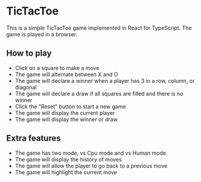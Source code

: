 # TicTacToe
This is a simple TicTacToe game implemented in React for TypeScript. The game is played in a browser.

## How to play
- Click on a square to make a move
- The game will alternate between X and O
- The game will declare a winner when a player has 3 in a row, column, or diagonal
- The game will declare a draw if all squares are filled and there is no winner
- Click the "Reset" button to start a new game
- The game will display the current player
- The game will display the winner or draw

## Extra features
- The game has two mode, vs Cpu mode and vs Human mode.
- The game will display the history of moves
- The game will allow the player to go back to a previous move
- The game will highlight the current move
